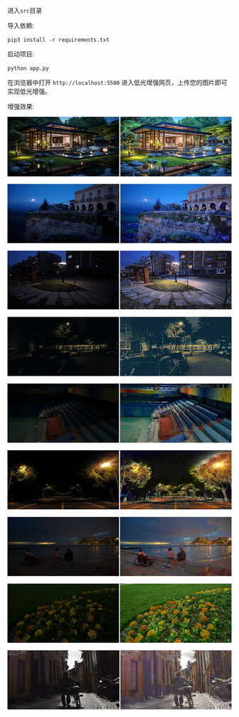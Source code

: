 进入`src`目录

导入依赖:

```
pip3 install -r requirements.txt
```
启动项目:
```
python app.py
```
在浏览器中打开 `http://localhost:5500` 进入低光增强网页，上传您的图片即可实现低光增强。

增强效果:

![1](img/compare/1.png)

![2](img/compare/2.png)

![3](img/compare/3.png)

![4](img/compare/4.png)

![5](img/compare/5.png)

![6](img/compare/6.png)

![7](img/compare/7.png)

![8](img/compare/8.png)

![9](img/compare/9.png)
